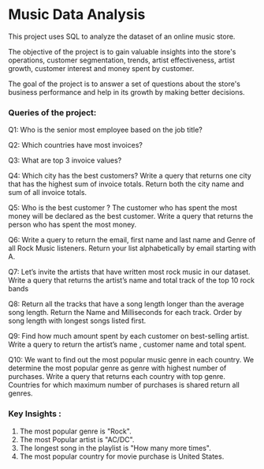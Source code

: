 
# Music Data Analysis

This project uses SQL to analyze the dataset of an online music store.

The objective of the project is to gain valuable insights into the store's operations, customer segmentation,
trends, artist effectiveness, artist growth, customer interest and money spent by customer.

The goal of the project is to answer a set of questions about the store's business performance and help in its growth by making 
better decisions.

###  Queries of the project:

Q1: Who is the senior most employee based on the job title?
 
Q2: Which countries have most invoices?
 
Q3: What are top 3 invoice values?
 
Q4: Which city has the best customers? Write a query that returns one city that has the highest sum of invoice   totals. Return both the city name and sum of all invoice totals.

Q5: Who is the best customer ? The customer who has spent the most money will be declared as the best customer. Write a query that returns the person who has spent the most money.    

Q6: Write a query to return the email, first name and last name and Genre of all Rock Music listeners.
Return your list alphabetically by email starting with A. 

Q7: Let’s invite the artists that have written most rock music in our dataset. Write a query that returns the artist’s name and total track of the top 10 rock bands
 
Q8: Return all the tracks that have a song length longer than the average song length.
 Return the Name and Milliseconds for each track. Order by song length with longest songs listed first.
  
Q9: Find how much amount spent by each customer on  best-selling artist.  Write a query to return  the artist’s name , customer name and total spent.
 
Q10: We want to find out the most popular music genre in each country. We determine the most popular genre as genre with highest number of purchases. Write a query that returns each country with top genre. Countries for which maximum number of purchases is shared return all genres.

### Key Insights :

1) The most popular genre is "Rock".
2) The most Popular artist is "AC/DC".
3) The longest song in the playlist is "How many more times".
4) The most popular country for movie purchase is United States.

